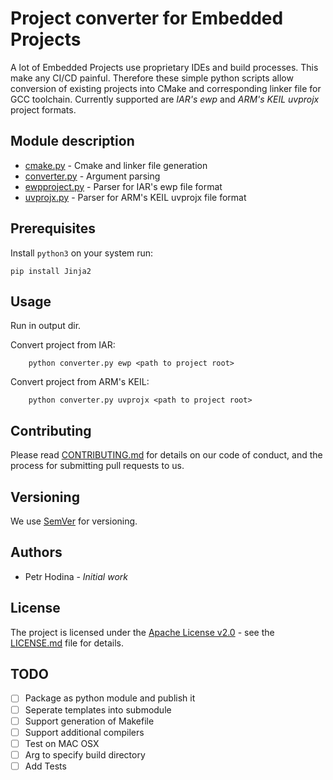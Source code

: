 # Project converter for Embedded Projects

A lot of Embedded Projects use proprietary IDEs and build processes. This make any CI/CD painful. Therefore these simple python scripts allow conversion of existing projects into CMake and corresponding linker file for GCC toolchain. Currently supported are *IAR's ewp* and *ARM's KEIL uvprojx* project formats.

## Module description

- [cmake.py](cmake.py) - Cmake and linker file generation
- [converter.py](converter.py) - Argument parsing
- [ewpproject.py](ewpproject) - Parser for IAR's ewp file format
- [uvprojx.py](uvprojx.py) - Parser for ARM's KEIL uvprojx file format

## Prerequisites

Install `python3` on your system run:
```shell
pip install Jinja2
```

## Usage

Run in output dir.

Convert project from IAR:
```
    python converter.py ewp <path to project root>
```
Convert project from ARM's KEIL:
```
    python converter.py uvprojx <path to project root>
```	

## Contributing

Please read [CONTRIBUTING.md](CONTRIBUTING.md) for details on our code of conduct, and the process for submitting pull requests to us.

## Versioning

We use [SemVer](semver.org) for versioning.

## Authors

- Petr Hodina - *Initial work*

## License

The project is licensed under the [Apache License v2.0](https://www.apache.org/licenses/LICENSE-2.0) - see the [LICENSE.md](LICENSE.md) file for details.

## TODO
- [ ] Package as python module and publish it
- [ ] Seperate templates into submodule
- [ ] Support generation of Makefile
- [ ] Support additional compilers
- [ ] Test on MAC OSX 
- [ ] Arg to specify build directory
- [ ] Add Tests
